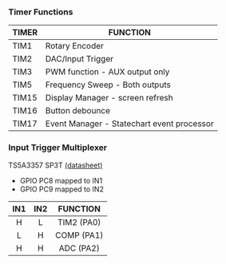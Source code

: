 


### Timer Functions

TIMER | FUNCTION
--- | --------
TIM1  | Rotary Encoder 
TIM2  | DAC/Input Trigger
TIM3  | PWM function - AUX output only
TIM5  | Frequency Sweep - Both outputs
TIM15 | Display Manager - screen refresh
TIM16 | Button debounce
TIM17 | Event Manager - Statechart event processor


### Input Trigger Multiplexer

TS5A3357 SP3T [(datasheet)](http://www.ti.com/lit/ds/symlink/ts5a3357.pdf)

- GPIO PC8 mapped to IN1
- GPIO PC9 mapped to IN2  

IN1     | IN2     | FUNCTION
:------:|:-------:|:--------:
H       | L       | TIM2 (PA0)
L       | H       | COMP (PA1)
H       | H       | ADC  (PA2)
